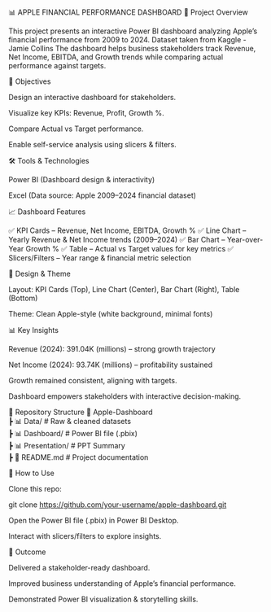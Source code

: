 📊 APPLE FINANCIAL PERFORMANCE DASHBOARD
📌 Project Overview

This project presents an interactive Power BI dashboard analyzing Apple’s financial performance from 2009 to 2024.
Dataset taken from Kaggle - Jamie Collins
The dashboard helps business stakeholders track Revenue, Net Income, EBITDA, and Growth trends while comparing actual performance against targets.

🎯 Objectives

Design an interactive dashboard for stakeholders.

Visualize key KPIs: Revenue, Profit, Growth %.

Compare Actual vs Target performance.

Enable self-service analysis using slicers & filters.

🛠️ Tools & Technologies

Power BI (Dashboard design & interactivity)

Excel (Data source: Apple 2009–2024 financial dataset)

📈 Dashboard Features

✅ KPI Cards – Revenue, Net Income, EBITDA, Growth %
✅ Line Chart – Yearly Revenue & Net Income trends (2009–2024)
✅ Bar Chart – Year-over-Year Growth %
✅ Table – Actual vs Target values for key metrics
✅ Slicers/Filters – Year range & financial metric selection

🎨 Design & Theme

Layout: KPI Cards (Top), Line Chart (Center), Bar Chart (Right), Table (Bottom)

Theme: Clean Apple-style (white background, minimal fonts)

📊 Key Insights

Revenue (2024): 391.04K (millions) – strong growth trajectory

Net Income (2024): 93.74K (millions) – profitability sustained

Growth remained consistent, aligning with targets.

Dashboard empowers stakeholders with interactive decision-making.

📂 Repository Structure
📁 Apple-Dashboard  
 ┣ 📊 Data/               # Raw & cleaned datasets  
 ┣ 📊 Dashboard/          # Power BI file (.pbix)  
 ┣ 📊 Presentation/       # PPT Summary  
 ┣ 📄 README.md           # Project documentation  

🚀 How to Use

Clone this repo:

git clone https://github.com/your-username/apple-dashboard.git


Open the Power BI file (.pbix) in Power BI Desktop.

Interact with slicers/filters to explore insights.

📌 Outcome

Delivered a stakeholder-ready dashboard.

Improved business understanding of Apple’s financial performance.

Demonstrated Power BI visualization & storytelling skills.
